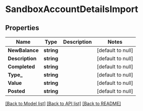 # SandboxAccountDetailsImport

## Properties
Name | Type | Description | Notes
------------ | ------------- | ------------- | -------------
**NewBalance** | **string** |  | [default to null]
**Description** | **string** |  | [default to null]
**Completed** | **string** |  | [default to null]
**Type_** | **string** |  | [default to null]
**Value** | **string** |  | [default to null]
**Posted** | **string** |  | [default to null]

[[Back to Model list]](../README.md#documentation-for-models) [[Back to API list]](../README.md#documentation-for-api-endpoints) [[Back to README]](../README.md)


